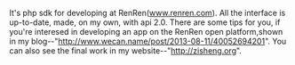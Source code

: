 It's php sdk for developing at RenRen(www.renren.com).
All the interface is up-to-date, made, on my own, with api 2.0.
There are some tips for you, if you're interesed in developing an app on the RenRen open platform,shown in my blog--"http://www.wecan.name/post/2013-08-11/40052694201".
You can also see the final work in my website--"http://zisheng.org".
